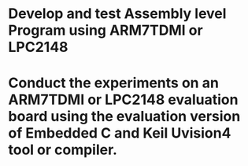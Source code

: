 
# Develop and test Assembly level Program using ARM7TDMI or LPC2148 
# Conduct the experiments on an ARM7TDMI or LPC2148 evaluation board using the evaluation version of Embedded C and Keil Uvision4 tool or compiler.
